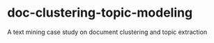 # doc-clustering-topic-modeling
A text mining case study on document clustering and topic extraction
